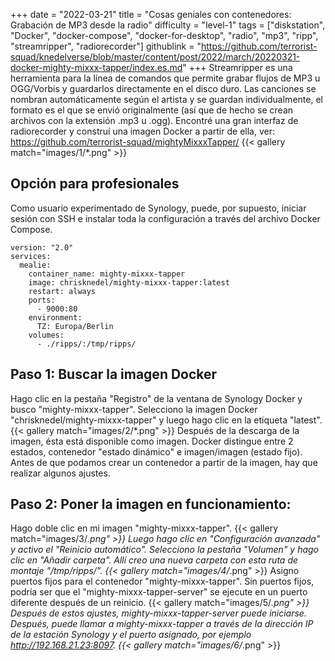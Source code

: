 +++
date = "2022-03-21"
title = "Cosas geniales con contenedores: Grabación de MP3 desde la radio"
difficulty = "level-1"
tags = ["diskstation", "Docker", "docker-compose", "docker-for-desktop", "radio", "mp3", "ripp", "streamripper", "radiorecorder"]
githublink = "https://github.com/terrorist-squad/knedelverse/blob/master/content/post/2022/march/20220321-docker-mighty-mixxx-tapper/index.es.md"
+++
Streamripper es una herramienta para la línea de comandos que permite grabar flujos de MP3 u OGG/Vorbis y guardarlos directamente en el disco duro. Las canciones se nombran automáticamente según el artista y se guardan individualmente, el formato es el que se envió originalmente (así que de hecho se crean archivos con la extensión .mp3 u .ogg). Encontré una gran interfaz de radiorecorder y construí una imagen Docker a partir de ella, ver: https://github.com/terrorist-squad/mightyMixxxTapper/
{{< gallery match="images/1/*.png" >}}

## Opción para profesionales
Como usuario experimentado de Synology, puede, por supuesto, iniciar sesión con SSH e instalar toda la configuración a través del archivo Docker Compose.
```
version: "2.0"
services:
  mealie:
    container_name: mighty-mixxx-tapper
    image: chrisknedel/mighty-mixxx-tapper:latest
    restart: always
    ports:
      - 9000:80
    environment:
      TZ: Europa/Berlin
    volumes:
      - ./ripps/:/tmp/ripps/

```

## Paso 1: Buscar la imagen Docker
Hago clic en la pestaña "Registro" de la ventana de Synology Docker y busco "mighty-mixxx-tapper". Selecciono la imagen Docker "chrisknedel/mighty-mixxx-tapper" y luego hago clic en la etiqueta "latest".
{{< gallery match="images/2/*.png" >}}
Después de la descarga de la imagen, ésta está disponible como imagen. Docker distingue entre 2 estados, contenedor "estado dinámico" e imagen/imagen (estado fijo). Antes de que podamos crear un contenedor a partir de la imagen, hay que realizar algunos ajustes.
## Paso 2: Poner la imagen en funcionamiento:
Hago doble clic en mi imagen "mighty-mixxx-tapper".
{{< gallery match="images/3/*.png" >}}
Luego hago clic en "Configuración avanzada" y activo el "Reinicio automático". Selecciono la pestaña "Volumen" y hago clic en "Añadir carpeta". Allí creo una nueva carpeta con esta ruta de montaje "/tmp/ripps/".
{{< gallery match="images/4/*.png" >}}
Asigno puertos fijos para el contenedor "mighty-mixxx-tapper". Sin puertos fijos, podría ser que el "mighty-mixxx-tapper-server" se ejecute en un puerto diferente después de un reinicio.
{{< gallery match="images/5/*.png" >}}
Después de estos ajustes, mighty-mixxx-tapper-server puede iniciarse. Después, puede llamar a mighty-mixxx-tapper a través de la dirección IP de la estación Synology y el puerto asignado, por ejemplo http://192.168.21.23:8097.
{{< gallery match="images/6/*.png" >}}